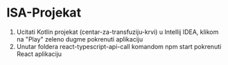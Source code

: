 # ISA-Projekat
1. Ucitati Kotlin projekat (centar-za-transfuziju-krvi) u Intellij IDEA, klikom na "Play" zeleno dugme pokrenuti aplikaciju
2. Unutar foldera react-typescript-api-call komandom npm start pokrenuti React aplikaciju
